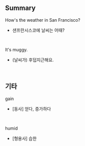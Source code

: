 ## Summary

How's the weather in San Francisco?
- 샌프란시스코에 날씨는 어때?

<br>

It's muggy.
- (날씨가) 후덥지근해요.

<br>

## 기타

gain
- [동사] 얻다, 증가하다

<br>

humid
- [형용사] 습한

